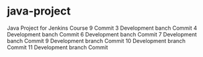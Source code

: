 # java-project
Java Project for Jenkins Course
9 Commit
3 Development banch Commit
4 Development banch Commit
6 Development banch Commit
7 Development banch Commit
9 Development branch Commit
10 Development branch Commit
11 Development branch Commit
